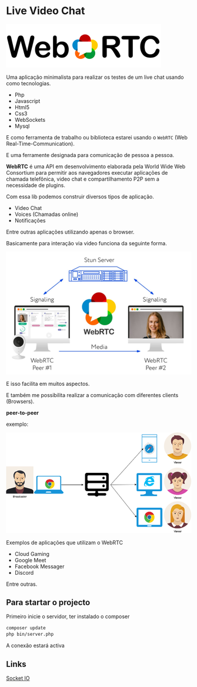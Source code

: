 # Live Video Chat

<img src="./assets/images/logo.png" alt="WebRTC architecture"/>

Uma aplicação minimalista para realizar os testes de um live chat usando como tecnologias.

- Php
- Javascript
- Html5
- Css3
- WebSockets
- Mysql
  
E como ferramenta de trabalho ou biblioteca estarei usando o `WebRTC` (Web Real-Time-Communication).

E uma ferramente designada para comunicação de pessoa a pessoa.

**WebRTC** é uma API em desenvolvimento elaborada pela World Wide Web Consortium para permitir aos navegadores executar aplicações de chamada telefônica, video chat e compartilhamento P2P sem a necessidade de plugins. 

Com essa lib podemos construir diversos tipos de aplicação.

- Video Chat
- Voices (Chamadas online)
- Notificações

Entre outras aplicações utilizando apenas o browser.


Basicamente para interação via video funciona da seguinte forma.

<img src="./assets/images/architecture.jpg" alt="WebRTC architecture"/>

E isso facilita em muitos aspectos.

E também me possibilita realizar a comunicação com diferentes clients (Browsers).

**peer-to-peer**

exemplo:

<img src="./assets/images/example.png" alt="WebRTC architecture"/>


Exemplos de aplicações que utilizam o WebRTC

- Cloud Gaming
- Google Meet
- Facebook Messager
- Discord

Entre outras.



## Para startar o projecto

Primeiro inicie o servidor, ter instalado o composer

```bash
composer update
php bin/server.php
```

A conexão estará activa


## Links

[Socket IO](http://socketo.me/docs/hello-world)